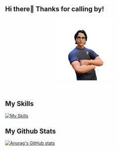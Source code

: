 
## Hi there👋 Thanks for calling by!

<div align="center">
<img height="200" alt="PNG" align="center" src="./assets/Tebbo (2).png">
</div>
  
</br>
</br>

## My Skills
[![My Skills](https://skillicons.dev/icons?i=solidity,react,ipfs,js,html,css,nodejs,vscode,raspberrypi)](https://skillicons.dev)


## My Github Stats
[![Anurag's GitHub stats](https://github-readme-stats.vercel.app/api?username=leetebbs)](https://github.com/anuraghazra/github-readme-stats)

